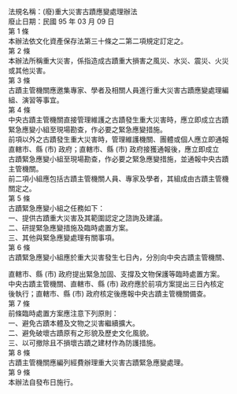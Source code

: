法規名稱：(廢)重大災害古蹟應變處理辦法  
廢止日期：民國 95 年 03 月 09 日  
第 1 條  
本辦法依文化資產保存法第三十條之二第二項規定訂定之。  
第 2 條  
本辦法所稱重大災害，係指造成古蹟重大損害之風災、水災、震災、火災  
或其他災害。  
第 3 條  
古蹟主管機關應邀集專家、學者及相關人員進行重大災害古蹟應變處理編  
組、演習等事宜。  
第 4 條  
中央古蹟主管機關直接管理維護之古蹟發生重大災害時，應立即成立古蹟  
緊急應變小組至現場勘查，作必要之緊急應變措施。  
前項以外之古蹟發生重大災害時，管理維護機關、團體或個人應立即通報  
直轄市、縣 (市) 政府；直轄市、縣 (市) 政府接獲通報後，應立即成立  
古蹟緊急應變小組至現場勘查，作必要之緊急應變措施，並通報中央古蹟  
主管機關。  
前二項小組應包括古蹟主管機關人員、專家及學者，其組成由古蹟主管機  
關定之。  
第 5 條  
古蹟緊急應變小組之任務如下：  
一、提供古蹟重大災害及其範圍認定之諮詢及建議。  
二、研提緊急應變措施及臨時處置方案。  
三、其他與緊急應變處理有關事項。  
第 6 條  
古蹟緊急應變小組應於重大災害發生七日內，分別向中央古蹟主管機關、  


直轄市、縣 (市) 政府提出緊急加固、支撐及文物保護等臨時處置方案。  
中央古蹟主管機關、直轄市、縣 (市) 政府應於前項方案提出三日內核定  
後執行；直轄市、縣 (市) 政府核定後應報中央古蹟主管機關備查。  
第 7 條  
前條臨時處置方案應注意下列原則：  
一、避免古蹟本體及文物之災害繼續擴大。  
二、避免破壞古蹟原有之形貌及歷史文化風貌。  
三、以可撤除且不損壞古蹟之建材作為防護措施。  
第 8 條  
古蹟主管機關應編列經費辦理重大災害古蹟緊急應變處理。  
第 9 條  
本辦法自發布日施行。  


